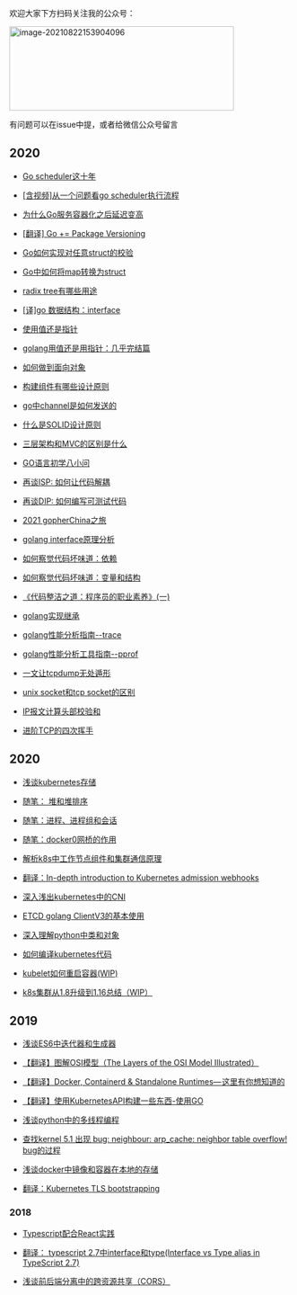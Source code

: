 欢迎大家下方扫码关注我的公众号：

<img src="https://user-images.githubusercontent.com/12036324/129443175-e2a6a676-4ba6-42cd-8e24-fe3577c4acde.png" alt="image-20210822153904096" width = "400" height = "150" />

有问题可以在issue中提，或者给微信公众号留言

## 2020

- [Go scheduler这十年](https://github.com/helios741/myblog/tree/new/learn_go/src/2021/08/go_scheduler_history)

- [[含视频]从一个问题看go scheduler执行流程](https://mp.weixin.qq.com/s/0EM9ZTdJgVbgP3Dwfr51bQ)

- [为什么Go服务容器化之后延迟变高](https://github.com/helios741/myblog/tree/new/learn_go/src/2021/08/docker_golang_app)

- [[翻译] Go += Package Versioning](https://github.com/helios741/myblog/tree/new/learn_go/src/2021/08/translate_go_package_versioning)

- [Go如何实现对任意struct的校验](https://github.com/helios741/myblog/tree/new/learn_go/src/2021/07/validator)

- [Go中如何将map转换为struct](https://github.com/helios741/myblog/tree/new/learn_go/src/2021/07/map-to-struct)

- [radix tree有哪些用途](https://github.com/helios741/myblog/tree/new/learn_go/src/2021/07/radix-tree)

- [[译]go 数据结构：interface](https://github.com/helios741/myblog/tree/new/learn_go/src/2021/05/translation_go_data_structures_interface)

- [使用值还是指针](https://github.com/helios741/myblog/tree/new/learn_go/src/2021/05/stress_value_pointer)

- [golang用值还是用指针：几乎完结篇](https://mp.weixin.qq.com/s/3d0KFB3hTq4IfdUa8uKUpg)

- [如何做到面向对象](https://github.com/helios741/myblog/tree/new/learn_go/src/2021/05/how_oop)

- [构建组件有哪些设计原则](https://github.com/helios741/myblog/tree/new/learn_go/src/2021/05/component_principle)

- [go中channel是如何发送的](https://github.com/helios741/myblog/tree/new/learn_go/src/2021/05/channel_send)

- [什么是SOLID设计原则](https://github.com/helios741/myblog/tree/new/learn_go/src/2021/04/solid)

- [三层架构和MVC的区别是什么](https://github.com/helios741/myblog/tree/new/learn_go/src/2021/04/mvc-three-tier)

- [GO语言初学八小问](https://github.com/helios741/myblog/tree/new/learn_go/src/2021/04/effective_go)

- [再谈ISP: 如何让代码解耦](https://github.com/helios741/myblog/tree/new/learn_go/src/2021/04/again-isp)

- [再谈DIP: 如何编写可测试代码](https://github.com/helios741/myblog/tree/new/learn_go/src/2021/04/again-dip)

- [2021 gopherChina之旅](https://mp.weixin.qq.com/s/5imE5QA7_xb4shsiyhzR9Q)

- [golang interface原理分析](https://mp.weixin.qq.com/s/jDJMeZWAaN9zpqgGtNJZOQ)

- [如何察觉代码坏味道：依赖](https://mp.weixin.qq.com/s/wj24fs99ONIxRRJMau_FzQ)

- [如何察觉代码坏味道：变量和结构](https://mp.weixin.qq.com/s/ZcVLpio0cuAhcyGiF_UAJA)

- [《代码整洁之道：程序员的职业素养》(一)](https://mp.weixin.qq.com/s/PzU9dpibJaZf0UeUnQRlIA)

- [golang实现继承](https://mp.weixin.qq.com/s/TM6E1oxgzfxpl8q8djWXKQ)

- [golang性能分析指南--trace](https://mp.weixin.qq.com/s/0J3t7c4-DqRxcNQv0bEGlQ)

- [golang性能分析工具指南--pprof](https://mp.weixin.qq.com/s/TRQ_vwYuqXnuFLYAGbxlQA)

- [一文让tcpdump无处遁形](https://mp.weixin.qq.com/s/dn0AcyU2_CbteuHxCnC-Fw)

- [unix socket和tcp socket的区别](https://mp.weixin.qq.com/s/mOHculokKtkjFkO8BmSjNg)

- [IP报文计算头部校验和](https://mp.weixin.qq.com/s/Mhdqt1Mlt2vbqhLHnU_yZQ)

- [进阶TCP的四次挥手](https://mp.weixin.qq.com/s/2dFgHN146cBJttrwcNY95A)

  







## 2020

- [浅谈kubernetes存储](https://github.com/helios741/myblog/tree/new/learn_go/src/2020/0720_k8s_storage)

- [随笔： 堆和堆排序](https://github.com/helios741/myblog/tree/new/learn_go/src/2020/0530_head_sort)

- [随笔：进程、进程组和会话](https://github.com/helios741/myblog/tree/new/learn_go/src/2020/0530_precess_pg_session)

- [随笔：docker0网桥的作用](https://github.com/helios741/myblog/tree/new/learn_go/src/2020/0523_docker0)

- [解析k8s中工作节点组件和集群通信原理](https://github.com/helios741/myblog/tree/new/learn_go/src/2020/0104_k8s_component_communication)

- [翻译：In-depth introduction to Kubernetes admission webhooks](https://github.com/helios741/myblog/tree/new/learn_go/src/2020/0107_translate_k8s_admission_webhook)

- [深入浅出kubernetes中的CNI](https://github.com/helios741/myblog/tree/new/learn_go/src/2020/0303_k8s_cni)

- [ETCD golang ClientV3的基本使用](https://github.com/helios741/myblog/tree/new/learn_go/src/2020/0308_etcd_go_client)

- [深入理解python中类和对象](https://github.com/helios741/myblog/tree/new/learn_go/src/2020/0315_python_class)

- [如何编译kubernetes代码](https://github.com/helios741/myblog/tree/new/learn_go/src/2020/0404_compile_k8s)

- [kubelet如何重启容器(WIP)](https://github.com/helios741/myblog/tree/new/learn_go/src/2020/0428_k8s_restart_container)

- [k8s集群从1.8升级到1.16总结（WIP）](https://github.com/helios741/myblog/tree/new/learn_go/src/2020/0501_upgrade_k8s)


## 2019

- [浅谈ES6中迭代器和生成器](https://github.com/helios741/myblog/issues/35)


- [【翻译】图解OSI模型（The Layers of the OSI Model Illustrated）](https://github.com/helios741/myblog/issues/47)

- [【翻译】Docker, Containerd & Standalone Runtimes— 这里有你想知道的](https://github.com/helios741/myblog/blob/new/learn_go/src/2019/0708/%E3%80%90%E7%BF%BB%E8%AF%91%E3%80%91Docker%2C%20Containerd%20%26%20Standalone%20Runtimes%E2%80%94%E2%80%8A%E8%BF%99%E9%87%8C%E6%9C%89%E4%BD%A0%E6%83%B3%E7%9F%A5%E9%81%93%E7%9A%84.md)

- [【翻译】使用KubernetesAPI构建一些东西-使用GO](https://github.com/helios741/myblog/blob/new/learn_go/src/2019/0804/%E3%80%90%E7%BF%BB%E8%AF%91%E3%80%91%E4%BD%BF%E7%94%A8KubernetesAPI%E6%9E%84%E5%BB%BA%E4%B8%80%E4%BA%9B%E4%B8%9C%E8%A5%BF-%E4%BD%BF%E7%94%A8GO.md)

- [浅谈python中的多线程编程](https://github.com/helios741/myblog/tree/new/learn_go/src/2019/1001_about_mult_thread)

- [查找kernel 5.1 出现 bug: neighbour: arp_cache: neighbor table overflow! bug的过程](https://github.com/helios741/myblog/tree/new/learn_go/src/2019/1130_kernel5_bug_neigh_table)

- [浅谈docker中镜像和容器在本地的存储](https://github.com/helios741/myblog/tree/new/learn_go/src/2019/20191206_docker_disk_storage)

- [翻译：Kubernetes TLS bootstrapping](https://github.com/helios741/myblog/tree/new/learn_go/src/2019/20191210_translate_k8s_tls_bootstrapping)

### 2018

- [Typescript配合React实践](https://github.com/helios741/myblog/blob/1.1/src/2018/1015/Typescript%E9%85%8D%E5%90%88React%E5%AE%9E%E8%B7%B5.md)

- [翻译： typescript 2.7中interface和type(Interface vs Type alias in TypeScript 2.7)](https://github.com/helios741/myblog/blob/1.1/src/2018/1215/%E7%BF%BB%E8%AF%91%EF%BC%9A%20typescript%202.7%E4%B8%ADinterface%E5%92%8Ctype(Interface%20vs%20Type%20alias%20in%20TypeScript%202.7).md)

- [浅谈前后端分离中的跨资源共享（CORS）](https://github.com/helios741/myblog/blob/1.1/src/2018/1225/%E6%B5%85%E8%B0%88%E5%89%8D%E5%90%8E%E7%AB%AF%E5%88%86%E7%A6%BB%E4%B8%AD%E7%9A%84%E8%B7%A8%E8%B5%84%E6%BA%90%E5%85%B1%E4%BA%AB%EF%BC%88CORS%EF%BC%89.md)

